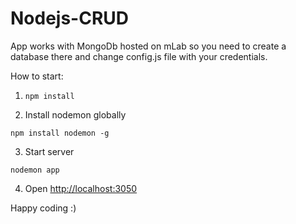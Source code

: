 # Nodejs-CRUD

App works with MongoDb hosted on mLab so you need to create a database there and change config.js file with your credentials.

How to start:

1. `npm install`


2. Install nodemon globally

`npm install nodemon -g`


3. Start server

`nodemon app`

4. Open [http://localhost:3050](http://localhost:3050)



Happy coding :) 
